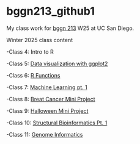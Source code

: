 # bggn213_github1
My class work for [bggn 213](https://bioboot.github.io/bggn213_W25/) W25 at UC San Diego. 


Winter 2025 class content

-Class 4: Intro to R

-Class 5: [Data visualization with ggplot2](https://github.com/Bibaxter/bggn213_github/blob/main/Class5/class5.qmd)

-Class 6: [R Functions](https://github.com/Bibaxter/bggn213_github/blob/main/Class%206/class%206%20lab.qmd) 

-Class 7: [Machine Learning pt. 1](https://github.com/Bibaxter/bggn213_github/blob/main/Class7/class%207%20lab.qmd)

-Class 8: [Breat Cancer Mini Project](https://github.com/Bibaxter/bggn213_github/blob/main/Class8/Class%208%20Breast%20cancer%20mini%20project.qmd)

-Class 9: [Halloween Mini Project](https://github.com/Bibaxter/bggn213_github/blob/main/Class9/class%209.qmd)

-Class 10: [Structural Bioinformatics Pt. 1](https://github.com/Bibaxter/bggn213_github/blob/main/Class10/class%2010.qmd)

-Class 11: [Genome Informatics](https://github.com/Bibaxter/bggn213_github/blob/main/Class11/week%2011.qmd)
